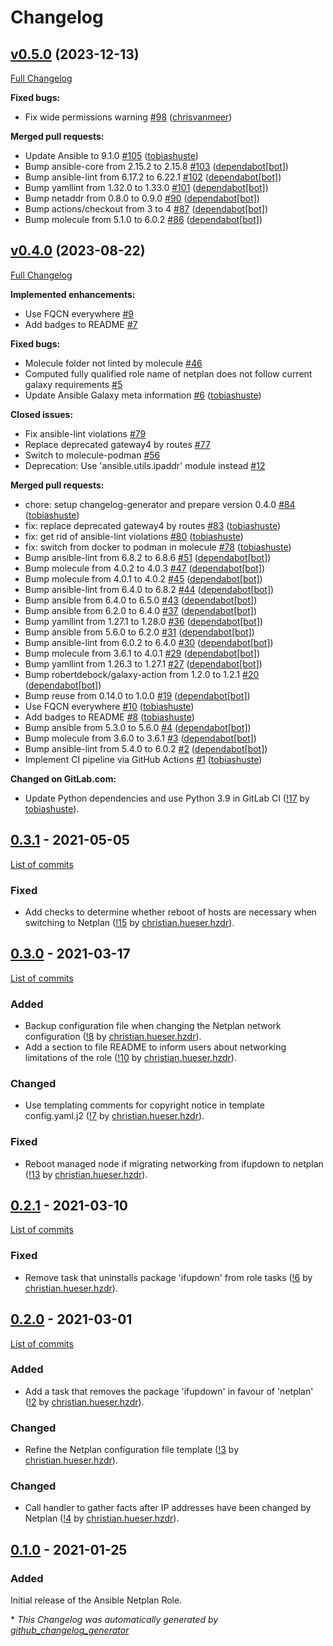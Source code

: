 <!--
SPDX-FileCopyrightText: Helmholtz Centre for Environmental Research (UFZ)
SPDX-FileCopyrightText: Helmholtz-Zentrum Dresden-Rossendorf (HZDR)

SPDX-License-Identifier: Apache-2.0
-->
# Changelog

## [v0.5.0](https://github.com/hifis-net/ansible-role-netplan/tree/v0.5.0) (2023-12-13)

[Full Changelog](https://github.com/hifis-net/ansible-role-netplan/compare/v0.4.0...v0.5.0)

**Fixed bugs:**

- Fix wide permissions warning [\#98](https://github.com/hifis-net/ansible-role-netplan/pull/98) ([chrisvanmeer](https://github.com/chrisvanmeer))

**Merged pull requests:**

- Update Ansible to 9.1.0 [\#105](https://github.com/hifis-net/ansible-role-netplan/pull/105) ([tobiashuste](https://github.com/tobiashuste))
- Bump ansible-core from 2.15.2 to 2.15.8 [\#103](https://github.com/hifis-net/ansible-role-netplan/pull/103) ([dependabot[bot]](https://github.com/apps/dependabot))
- Bump ansible-lint from 6.17.2 to 6.22.1 [\#102](https://github.com/hifis-net/ansible-role-netplan/pull/102) ([dependabot[bot]](https://github.com/apps/dependabot))
- Bump yamllint from 1.32.0 to 1.33.0 [\#101](https://github.com/hifis-net/ansible-role-netplan/pull/101) ([dependabot[bot]](https://github.com/apps/dependabot))
- Bump netaddr from 0.8.0 to 0.9.0 [\#90](https://github.com/hifis-net/ansible-role-netplan/pull/90) ([dependabot[bot]](https://github.com/apps/dependabot))
- Bump actions/checkout from 3 to 4 [\#87](https://github.com/hifis-net/ansible-role-netplan/pull/87) ([dependabot[bot]](https://github.com/apps/dependabot))
- Bump molecule from 5.1.0 to 6.0.2 [\#86](https://github.com/hifis-net/ansible-role-netplan/pull/86) ([dependabot[bot]](https://github.com/apps/dependabot))

## [v0.4.0](https://github.com/hifis-net/ansible-role-netplan/tree/v0.4.0) (2023-08-22)

[Full Changelog](https://github.com/hifis-net/ansible-role-netplan/compare/v0.3.1...v0.4.0)

**Implemented enhancements:**

- Use FQCN everywhere [\#9](https://github.com/hifis-net/ansible-role-netplan/issues/9)
- Add badges to README [\#7](https://github.com/hifis-net/ansible-role-netplan/issues/7)

**Fixed bugs:**

- Molecule folder not linted by molecule [\#46](https://github.com/hifis-net/ansible-role-netplan/issues/46)
- Computed fully qualified role name of netplan does not follow current galaxy requirements [\#5](https://github.com/hifis-net/ansible-role-netplan/issues/5)
- Update Ansible Galaxy meta information [\#6](https://github.com/hifis-net/ansible-role-netplan/pull/6) ([tobiashuste](https://github.com/tobiashuste))

**Closed issues:**

- Fix ansible-lint violations [\#79](https://github.com/hifis-net/ansible-role-netplan/issues/79)
- Replace deprecated gateway4 by routes [\#77](https://github.com/hifis-net/ansible-role-netplan/issues/77)
- Switch to molecule-podman [\#56](https://github.com/hifis-net/ansible-role-netplan/issues/56)
- Deprecation: Use 'ansible.utils.ipaddr' module instead [\#12](https://github.com/hifis-net/ansible-role-netplan/issues/12)

**Merged pull requests:**

- chore: setup changelog-generator and prepare version 0.4.0 [\#84](https://github.com/hifis-net/ansible-role-netplan/pull/84) ([tobiashuste](https://github.com/tobiashuste))
- fix: replace deprecated gateway4 by routes [\#83](https://github.com/hifis-net/ansible-role-netplan/pull/83) ([tobiashuste](https://github.com/tobiashuste))
- fix: get rid of ansible-lint violations [\#80](https://github.com/hifis-net/ansible-role-netplan/pull/80) ([tobiashuste](https://github.com/tobiashuste))
- fix: switch from docker to podman in molecule [\#78](https://github.com/hifis-net/ansible-role-netplan/pull/78) ([tobiashuste](https://github.com/tobiashuste))
- Bump ansible-lint from 6.8.2 to 6.8.6 [\#51](https://github.com/hifis-net/ansible-role-netplan/pull/51) ([dependabot[bot]](https://github.com/apps/dependabot))
- Bump molecule from 4.0.2 to 4.0.3 [\#47](https://github.com/hifis-net/ansible-role-netplan/pull/47) ([dependabot[bot]](https://github.com/apps/dependabot))
- Bump molecule from 4.0.1 to 4.0.2 [\#45](https://github.com/hifis-net/ansible-role-netplan/pull/45) ([dependabot[bot]](https://github.com/apps/dependabot))
- Bump ansible-lint from 6.4.0 to 6.8.2 [\#44](https://github.com/hifis-net/ansible-role-netplan/pull/44) ([dependabot[bot]](https://github.com/apps/dependabot))
- Bump ansible from 6.4.0 to 6.5.0 [\#43](https://github.com/hifis-net/ansible-role-netplan/pull/43) ([dependabot[bot]](https://github.com/apps/dependabot))
- Bump ansible from 6.2.0 to 6.4.0 [\#37](https://github.com/hifis-net/ansible-role-netplan/pull/37) ([dependabot[bot]](https://github.com/apps/dependabot))
- Bump yamllint from 1.27.1 to 1.28.0 [\#36](https://github.com/hifis-net/ansible-role-netplan/pull/36) ([dependabot[bot]](https://github.com/apps/dependabot))
- Bump ansible from 5.6.0 to 6.2.0 [\#31](https://github.com/hifis-net/ansible-role-netplan/pull/31) ([dependabot[bot]](https://github.com/apps/dependabot))
- Bump ansible-lint from 6.0.2 to 6.4.0 [\#30](https://github.com/hifis-net/ansible-role-netplan/pull/30) ([dependabot[bot]](https://github.com/apps/dependabot))
- Bump molecule from 3.6.1 to 4.0.1 [\#29](https://github.com/hifis-net/ansible-role-netplan/pull/29) ([dependabot[bot]](https://github.com/apps/dependabot))
- Bump yamllint from 1.26.3 to 1.27.1 [\#27](https://github.com/hifis-net/ansible-role-netplan/pull/27) ([dependabot[bot]](https://github.com/apps/dependabot))
- Bump robertdebock/galaxy-action from 1.2.0 to 1.2.1 [\#20](https://github.com/hifis-net/ansible-role-netplan/pull/20) ([dependabot[bot]](https://github.com/apps/dependabot))
- Bump reuse from 0.14.0 to 1.0.0 [\#19](https://github.com/hifis-net/ansible-role-netplan/pull/19) ([dependabot[bot]](https://github.com/apps/dependabot))
- Use FQCN everywhere [\#10](https://github.com/hifis-net/ansible-role-netplan/pull/10) ([tobiashuste](https://github.com/tobiashuste))
- Add badges to README [\#8](https://github.com/hifis-net/ansible-role-netplan/pull/8) ([tobiashuste](https://github.com/tobiashuste))
- Bump ansible from 5.3.0 to 5.6.0 [\#4](https://github.com/hifis-net/ansible-role-netplan/pull/4) ([dependabot[bot]](https://github.com/apps/dependabot))
- Bump molecule from 3.6.0 to 3.6.1 [\#3](https://github.com/hifis-net/ansible-role-netplan/pull/3) ([dependabot[bot]](https://github.com/apps/dependabot))
- Bump ansible-lint from 5.4.0 to 6.0.2 [\#2](https://github.com/hifis-net/ansible-role-netplan/pull/2) ([dependabot[bot]](https://github.com/apps/dependabot))
- Implement CI pipeline via GitHub Actions [\#1](https://github.com/hifis-net/ansible-role-netplan/pull/1) ([tobiashuste](https://github.com/tobiashuste))

**Changed on GitLab.com:**

- Update Python dependencies and use Python 3.9 in GitLab CI
  ([!17](https://gitlab.com/hifis/ansible/netplan-role/-/merge_requests/17)
  by [tobiashuste](https://gitlab.com/tobiashuste)).

## [0.3.1](https://gitlab.com/hifis/ansible/netplan-role/-/releases/v0.3.1) - 2021-05-05

[List of commits](https://gitlab.com/hifis/ansible/netplan-role/-/compare/v0.3.0...v0.3.1)

### Fixed

- Add checks to determine whether reboot of hosts are necessary when switching to Netplan
  ([!15](https://gitlab.com/hifis/ansible/netplan-role/-/merge_requests/15)
  by [christian.hueser.hzdr](https://gitlab.com/christian.hueser.hzdr)).

## [0.3.0](https://gitlab.com/hifis/ansible/netplan-role/-/releases/v0.3.0) - 2021-03-17

[List of commits](https://gitlab.com/hifis/ansible/netplan-role/-/compare/v0.2.1...v0.3.0)

### Added

- Backup configuration file when changing the Netplan network configuration
  ([!8](https://gitlab.com/hifis/ansible/netplan-role/-/merge_requests/8)
  by [christian.hueser.hzdr](https://gitlab.com/christian.hueser.hzdr)).
- Add a section to file README to inform users about networking limitations of the role
  ([!10](https://gitlab.com/hifis/ansible/netplan-role/-/merge_requests/10)
  by [christian.hueser.hzdr](https://gitlab.com/christian.hueser.hzdr)).
  
### Changed

- Use templating comments for copyright notice in template config.yaml.j2
  ([!7](https://gitlab.com/hifis/ansible/netplan-role/-/merge_requests/7)
  by [christian.hueser.hzdr](https://gitlab.com/christian.hueser.hzdr)).

### Fixed

- Reboot managed node if migrating networking from ifupdown to netplan
  ([!13](https://gitlab.com/hifis/ansible/netplan-role/-/merge_requests/13)
  by [christian.hueser.hzdr](https://gitlab.com/christian.hueser.hzdr)).

## [0.2.1](https://gitlab.com/hifis/ansible/netplan-role/-/releases/v0.2.1) - 2021-03-10

[List of commits](https://gitlab.com/hifis/ansible/netplan-role/-/compare/v0.2.0...v0.2.1)

### Fixed

- Remove task that uninstalls package 'ifupdown' from role tasks
  ([!6](https://gitlab.com/hifis/ansible/netplan-role/-/merge_requests/6)
  by [christian.hueser.hzdr](https://gitlab.com/christian.hueser.hzdr)).

## [0.2.0](https://gitlab.com/hifis/ansible/netplan-role/-/releases/v0.2.0) - 2021-03-01

[List of commits](https://gitlab.com/hifis/ansible/netplan-role/-/compare/v0.1.0...v0.2.0)

### Added

- Add a task that removes the package 'ifupdown' in favour of 'netplan'
  ([!2](https://gitlab.com/hifis/ansible/netplan-role/-/merge_requests/2)
  by [christian.hueser.hzdr](https://gitlab.com/christian.hueser.hzdr)).

### Changed

- Refine the Netplan configuration file template
  ([!3](https://gitlab.com/hifis/ansible/netplan-role/-/merge_requests/3)
  by [christian.hueser.hzdr](https://gitlab.com/christian.hueser.hzdr)).

### Changed

- Call handler to gather facts after IP addresses have been changed by Netplan
  ([!4](https://gitlab.com/hifis/ansible/netplan-role/-/merge_requests/4)
  by [christian.hueser.hzdr](https://gitlab.com/christian.hueser.hzdr)).

## [0.1.0](https://gitlab.com/hifis/ansible/netplan-role/-/releases/v0.1.0) - 2021-01-25

### Added

Initial release of the Ansible Netplan Role.


\* *This Changelog was automatically generated by [github_changelog_generator](https://github.com/github-changelog-generator/github-changelog-generator)*
